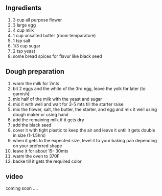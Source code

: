 ## Ingredients
1. 3 cup all purpose flower
2. 3 large egg
3. 4 cup milk
4. 1 cup unsalted butter (room temparature)
5. 1 tsp salt
6. 1/3 cup sugar
7. 2 tsp yeast
8. some bread spices for flavur like black seed

## Dough preparation
1. warm the milk for 2mts
2. bit 2 eggs and the white of the 3rd egg, leave the yolk for later (to garnish)
3. mix half of the milk with the yeast and sugar
4. mix it with well and wait for 3-5 mts till the starter raise
5. mix the flower, salt, the butter, the starter, and egg and mix it well using dough maker or using hand
6. add the remaining milk if it gets dry
7. add the black seed
8. cover it with tight plastic to keep the air and leave it until it gets double in size (1-1.5hrs)
9. when it gets to the expected size, level it to your baking pan depending on your preferred shape
10. leave it for about 15- 30mts
11. warm the oven to 370F
12. backe till it gets the required color

## video
coming soon ....


